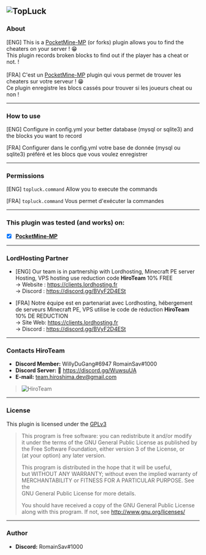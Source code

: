 ![TopLuck](https://user-images.githubusercontent.com/65712904/109392756-2c0d9700-791e-11eb-9bf0-b54ede535422.png)
---
### About

[ENG] This is a [PocketMine-MP](https://github.com/pmmp/PocketMine-MP) (or forks) plugin allows you to find the cheaters on your server ! :grin: <br/>
This plugin records broken blocks to find out if the player has a cheat or not. ! <br/>
<br/>
[FRA] C'est un [PocketMine-MP](https://github.com/pmmp/PocketMine-MP) plugin qui vous permet de trouver les cheaters sur votre serveur ! :grin: <br/>
Ce plugin enregistre les blocs cassés pour trouver si les joueurs cheat ou non ! <br/>

---
### How to use
[ENG] Configure in config.yml your better database (mysql or sqlite3) and the blocks you want to record</br>

[FRA] Configurer dans le config.yml votre base de donnée (mysql ou sqlite3) préféré et les blocs que vous voulez enregistrer</br>

---
### Permissions
[ENG] `topluck.command` Allow you to execute the commands</br>

[FRA] `topluck.command` Vous permet d'exécuter la commandes</br>

---
### **This plugin was tested (and works) on:**

- [x] **[PocketMine-MP](https://github.com/pmmp/PocketMine-MP)**
---
### **LordHosting Partner**

- [ENG] Our team is in partnership with Lordhosting, Minecraft PE server Hosting, VPS hosting use reduction code __**HiroTeam**__ 10% FREE </br>
-> Website : https://clients.lordhosting.fr </br>
-> Discord : https://discord.gg/BVyF2D4ESt </br>

- [FRA] Notre équipe est en partenariat avec Lordhosting, hébergement de serveurs Minecraft PE, VPS utilise le code de réduction __**HiroTeam**__ 10% DE REDUCTION </br>
-> Site Web: https://clients.lordhosting.fr </br>
-> Discord : https://discord.gg/BVyF2D4ESt </br>
---
### Contacts HiroTeam

- **Discord Member:** WillyDuGang#6947 RomainSav#1000
- **Discord Server:** :link:  https://discord.gg/WuwsuUA<br/>
- **E-mail:** team.hiroshima.dev@gmail.com<br/>

> ![HiroTeam](https://www.zupimages.net/up/20/25/mb59.png) </br>

---
### License
This plugin is licensed under the [GPLv3](http://www.gnu.org/licenses/gpl-3.0.html)

>This program is free software: you can redistribute it and/or modify<br/>
>it under the terms of the GNU General Public License as published by<br/>
>the Free Software Foundation, either version 3 of the License, or<br/>
>(at your option) any later version.<br/>
>
>This program is distributed in the hope that it will be useful,<br/>
>but WITHOUT ANY WARRANTY; without even the implied warranty of<br/>
>MERCHANTABILITY or FITNESS FOR A PARTICULAR PURPOSE.  See the<br/>
>GNU General Public License for more details.<br/>
>
>You should have received a copy of the GNU General Public License<br/>
>along with this program.  If not, see http://www.gnu.org/licenses/
---
### Author
- **Discord:** RomainSav#1000
